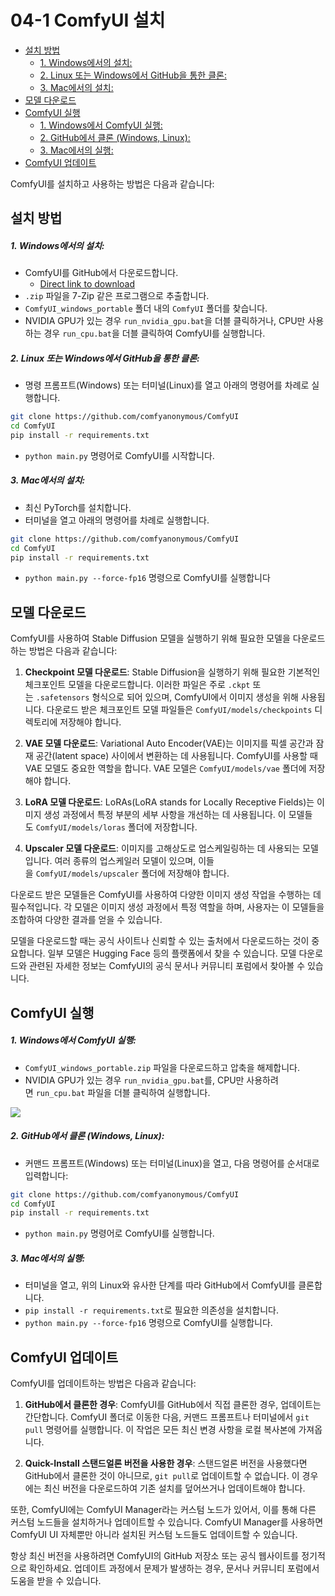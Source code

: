 # 04-1 ComfyUI 설치

- [설치 방법](https://wikidocs.net/233997#_1)
    - [1. Windows에서의 설치:](https://wikidocs.net/233997#1-windows)
    - [2. Linux 또는 Windows에서 GitHub을 통한 클론:](https://wikidocs.net/233997#2-linux-windows-github)
    - [3. Mac에서의 설치:](https://wikidocs.net/233997#3-mac)
- [모델 다운로드](https://wikidocs.net/233997#_2)
- [ComfyUI 실행](https://wikidocs.net/233997#comfyui)
    - [1. Windows에서 ComfyUI 실행:](https://wikidocs.net/233997#1-windows-comfyui)
    - [2. GitHub에서 클론 (Windows, Linux):](https://wikidocs.net/233997#2-github-windows-linux)
    - [3. Mac에서의 실행:](https://wikidocs.net/233997#3-mac_1)
- [ComfyUI 업데이트](https://wikidocs.net/233997#comfyui_1)

ComfyUI를 설치하고 사용하는 방법은 다음과 같습니다:

## 설치 방법

##### 1. **Windows에서의 설치**:

- ComfyUI를 GitHub에서 다운로드합니다.
    - [Direct link to download](https://github.com/comfyanonymous/ComfyUI/releases/download/latest/ComfyUI_windows_portable_nvidia_cu121_or_cpu.7z)
- `.zip` 파일을 7-Zip 같은 프로그램으로 추출합니다.
- `ComfyUI_windows_portable` 폴더 내의 `ComfyUI` 폴더를 찾습니다.
- NVIDIA GPU가 있는 경우 `run_nvidia_gpu.bat`을 더블 클릭하거나, CPU만 사용하는 경우 `run_cpu.bat`을 더블 클릭하여 ComfyUI를 실행합니다​​.

##### 2. **Linux 또는 Windows에서 GitHub을 통한 클론**:

- 명령 프롬프트(Windows) 또는 터미널(Linux)를 열고 아래의 명령어를 차례로 실행합니다.

```bash
git clone https://github.com/comfyanonymous/ComfyUI
cd ComfyUI
pip install -r requirements.txt
```

- `python main.py` 명령어로 ComfyUI를 시작합니다​​.

##### 3. **Mac에서의 설치**:

- 최신 PyTorch를 설치합니다.
- 터미널을 열고 아래의 명령어를 차례로 실행합니다.

```bash
git clone https://github.com/comfyanonymous/ComfyUI
cd ComfyUI
pip install -r requirements.txt
```

- `python main.py --force-fp16` 명령으로 ComfyUI를 실행합니다​​

## 모델 다운로드

ComfyUI를 사용하여 Stable Diffusion 모델을 실행하기 위해 필요한 모델을 다운로드하는 방법은 다음과 같습니다:

1. **Checkpoint 모델 다운로드**: Stable Diffusion을 실행하기 위해 필요한 기본적인 체크포인트 모델을 다운로드합니다. 이러한 파일은 주로 `.ckpt` 또는 `.safetensors` 형식으로 되어 있으며, ComfyUI에서 이미지 생성을 위해 사용됩니다. 다운로드 받은 체크포인트 모델 파일들은 `ComfyUI/models/checkpoints` 디렉토리에 저장해야 합니다.
    
2. **VAE 모델 다운로드**: Variational Auto Encoder(VAE)는 이미지를 픽셀 공간과 잠재 공간(latent space) 사이에서 변환하는 데 사용됩니다. ComfyUI를 사용할 때 VAE 모델도 중요한 역할을 합니다. VAE 모델은 `ComfyUI/models/vae` 폴더에 저장해야 합니다.
    
3. **LoRA 모델 다운로드**: LoRAs(LoRA stands for Locally Receptive Fields)는 이미지 생성 과정에서 특정 부분의 세부 사항을 개선하는 데 사용됩니다. 이 모델들도 `ComfyUI/models/loras` 폴더에 저장합니다.
    
4. **Upscaler 모델 다운로드**: 이미지를 고해상도로 업스케일링하는 데 사용되는 모델입니다. 여러 종류의 업스케일러 모델이 있으며, 이들을 `ComfyUI/models/upscaler` 폴더에 저장해야 합니다.
    

다운로드 받은 모델들은 ComfyUI를 사용하여 다양한 이미지 생성 작업을 수행하는 데 필수적입니다. 각 모델은 이미지 생성 과정에서 특정 역할을 하며, 사용자는 이 모델들을 조합하여 다양한 결과를 얻을 수 있습니다​​.

모델을 다운로드할 때는 공식 사이트나 신뢰할 수 있는 출처에서 다운로드하는 것이 중요합니다. 일부 모델은 Hugging Face 등의 플랫폼에서 찾을 수 있습니다. 모델 다운로드와 관련된 자세한 정보는 ComfyUI의 공식 문서나 커뮤니티 포럼에서 찾아볼 수 있습니다.

## ComfyUI 실행

##### 1. **Windows에서 ComfyUI 실행**:

- `ComfyUI_windows_portable.zip` 파일을 다운로드하고 압축을 해제합니다.
- NVIDIA GPU가 있는 경우 `run_nvidia_gpu.bat`를, CPU만 사용하려면 `run_cpu.bat` 파일을 더블 클릭하여 실행합니다.

![](https://wikidocs.net/images/page/233997/comfyui_run.png)

##### 2. **GitHub에서 클론 (Windows, Linux)**:

- 커맨드 프롬프트(Windows) 또는 터미널(Linux)을 열고, 다음 명령어를 순서대로 입력합니다:

```bash
git clone https://github.com/comfyanonymous/ComfyUI
cd ComfyUI
pip install -r requirements.txt
```

- `python main.py` 명령어로 ComfyUI를 실행합니다.

##### 3. **Mac에서의 실행**:

- 터미널을 열고, 위의 Linux와 유사한 단계를 따라 GitHub에서 ComfyUI를 클론합니다.
- `pip install -r requirements.txt`로 필요한 의존성을 설치합니다.
- `python main.py --force-fp16` 명령으로 ComfyUI를 실행합니다​​.

## ComfyUI 업데이트

ComfyUI를 업데이트하는 방법은 다음과 같습니다:

1. **GitHub에서 클론한 경우**: ComfyUI를 GitHub에서 직접 클론한 경우, 업데이트는 간단합니다. ComfyUI 폴더로 이동한 다음, 커맨드 프롬프트나 터미널에서 `git pull` 명령어를 실행합니다. 이 작업은 모든 최신 변경 사항을 로컬 복사본에 가져옵니다.
    
2. **Quick-Install 스탠드얼론 버전을 사용한 경우**: 스탠드얼론 버전을 사용했다면 GitHub에서 클론한 것이 아니므로, `git pull`로 업데이트할 수 없습니다. 이 경우에는 최신 버전을 다운로드하여 기존 설치를 덮어쓰거나 업데이트해야 합니다.
    

또한, ComfyUI에는 ComfyUI Manager라는 커스텀 노드가 있어서, 이를 통해 다른 커스텀 노드들을 설치하거나 업데이트할 수 있습니다. ComfyUI Manager를 사용하면 ComfyUI UI 자체뿐만 아니라 설치된 커스텀 노드들도 업데이트할 수 있습니다​​​​.

항상 최신 버전을 사용하려면 ComfyUI의 GitHub 저장소 또는 공식 웹사이트를 정기적으로 확인하세요. 업데이트 과정에서 문제가 발생하는 경우, 문서나 커뮤니티 포럼에서 도움을 받을 수 있습니다.